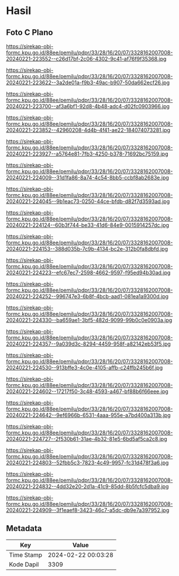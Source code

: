 # Hasil

## Foto C Plano

https://sirekap-obj-formc.kpu.go.id/88ee/pemilu/pdpr/33/28/16/20/07/3328162007008-20240221-223552--c26d17bf-2c06-4302-9c41-af76f9f35368.jpg

https://sirekap-obj-formc.kpu.go.id/88ee/pemilu/pdpr/33/28/16/20/07/3328162007008-20240221-223622--3a2de01a-f9b3-49ac-b907-50da662ecf26.jpg

https://sirekap-obj-formc.kpu.go.id/88ee/pemilu/pdpr/33/28/16/20/07/3328162007008-20240221-223700--af3a6bf1-92d8-4b48-adc4-d02fc0903966.jpg

https://sirekap-obj-formc.kpu.go.id/88ee/pemilu/pdpr/33/28/16/20/07/3328162007008-20240221-223852--42960208-4d4b-4f41-ae22-184074073281.jpg

https://sirekap-obj-formc.kpu.go.id/88ee/pemilu/pdpr/33/28/16/20/07/3328162007008-20240221-223927--a5764e81-7fb3-4250-b378-71692bc75159.jpg

https://sirekap-obj-formc.kpu.go.id/88ee/pemilu/pdpr/33/28/16/20/07/3328162007008-20240221-224009--31d1fa86-8a74-4c54-8bb5-ccbf8ab2683e.jpg

https://sirekap-obj-formc.kpu.go.id/88ee/pemilu/pdpr/33/28/16/20/07/3328162007008-20240221-224045--9b1eac73-0250-44ce-bfdb-d82f7d3593ad.jpg

https://sirekap-obj-formc.kpu.go.id/88ee/pemilu/pdpr/33/28/16/20/07/3328162007008-20240221-224124--60b3f744-be33-41d6-84e9-0015914257dc.jpg

https://sirekap-obj-formc.kpu.go.id/88ee/pemilu/pdpr/33/28/16/20/07/3328162007008-20240221-224153--388d035b-7c9b-4134-bc2e-312b0fa8dbfd.jpg

https://sirekap-obj-formc.kpu.go.id/88ee/pemilu/pdpr/33/28/16/20/07/3328162007008-20240221-224223--efc67ec7-2598-4662-9597-f95ed94b30ad.jpg

https://sirekap-obj-formc.kpu.go.id/88ee/pemilu/pdpr/33/28/16/20/07/3328162007008-20240221-224252--996747e3-6b8f-4bcb-aad1-081ea1a9300d.jpg

https://sirekap-obj-formc.kpu.go.id/88ee/pemilu/pdpr/33/28/16/20/07/3328162007008-20240221-224330--ba659ae1-3bf5-482d-9099-99b0c0e0903a.jpg

https://sirekap-obj-formc.kpu.go.id/88ee/pemilu/pdpr/33/28/16/20/07/3328162007008-20240221-224357--9a039d3c-8294-4459-958f-a82142eb53f5.jpg

https://sirekap-obj-formc.kpu.go.id/88ee/pemilu/pdpr/33/28/16/20/07/3328162007008-20240221-224530--913bffe3-4c0e-4105-affb-c24ffb245b6f.jpg

https://sirekap-obj-formc.kpu.go.id/88ee/pemilu/pdpr/33/28/16/20/07/3328162007008-20240221-224602--17217f50-3c48-4593-a467-bf88b6f66eee.jpg

https://sirekap-obj-formc.kpu.go.id/88ee/pemilu/pdpr/33/28/16/20/07/3328162007008-20240221-224642--9ef6966b-6531-4aaa-955e-a7bd400a313b.jpg

https://sirekap-obj-formc.kpu.go.id/88ee/pemilu/pdpr/33/28/16/20/07/3328162007008-20240221-224727--2f530b61-31ae-4b32-81e5-6bd5af5ca2c8.jpg

https://sirekap-obj-formc.kpu.go.id/88ee/pemilu/pdpr/33/28/16/20/07/3328162007008-20240221-224803--52fbb5c3-7823-4c49-9957-fc31d478f3a6.jpg

https://sirekap-obj-formc.kpu.go.id/88ee/pemilu/pdpr/33/28/16/20/07/3328162007008-20240221-224832--4dd32e20-2d1a-41c9-85dd-8b5fcfc5dba9.jpg

https://sirekap-obj-formc.kpu.go.id/88ee/pemilu/pdpr/33/28/16/20/07/3328162007008-20240221-224909--3f1eaef8-3423-46c7-a5dc-db9e7a397952.jpg


## Metadata

| Key        | Value               |
| ---------- | ------------------- |
| Time Stamp | 2024-02-22 00:03:28 |
| Kode Dapil | 3309                |



